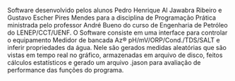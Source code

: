 Software desenvolvido pelos alunos Pedro Henrique Al Jawabra Ribeiro e Gustavo Escher Pires Mendes para a disciplina de Programação Prática ministrada pelo professor André Bueno do curso de Engenharia de Petróleo do LENEP/CCT/UENF. O Software consiste em uma interface para controlar o equipamento Medidor de bancada Az® pH/mV/ORP/Cond./TDS/SALT e inferir propriedades da água. Nele são gerados medidas aleatórias que são vistas em tempo real no gráfico, armazenadas em arquivo de disco, feitos cálculos estatísticos e gerado um arquivo .jason para avaliação de performance das funções do programa.


